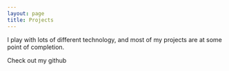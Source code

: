 ```yaml
---
layout: page
title: Projects
---
```

I play with lots of different technology, and most of my projects are at some point of completion.


Check out my github
